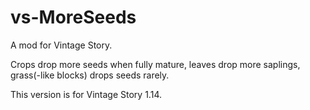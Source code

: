 # vs-MoreSeeds
A mod for Vintage Story.

Crops drop more seeds when fully mature, leaves drop more saplings, grass(-like blocks) drops seeds rarely.

This version is for Vintage Story 1.14.
